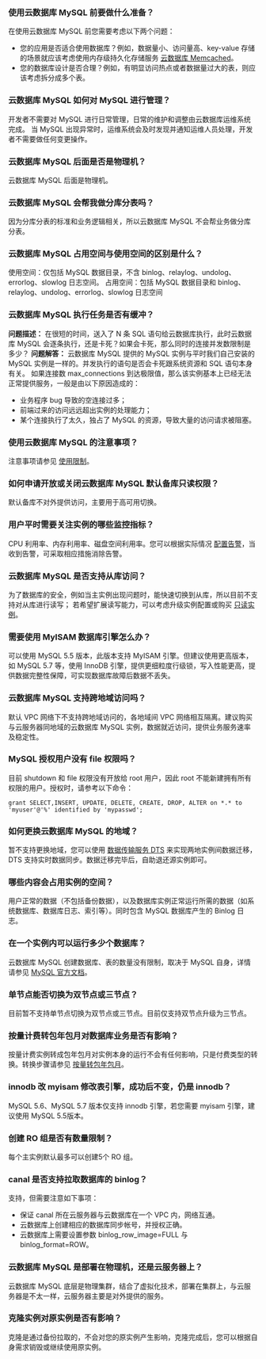 
### 使用云数据库 MySQL 前要做什么准备？
在使用云数据库 MySQL 前您需要考虑以下两个问题：
- 您的应用是否适合使用数据库？例如，数据量小、访问量高、key-value 存储的场景就应该考虑使用内存级持久化存储服务 [云数据库 Memcached](https://cloud.tencent.com/product/cmem)。
- 您的数据库设计是否合理？例如，有明显访问热点或者数据量过大的表，则应该考虑拆分成多个表。

### 云数据库 MySQL 如何对 MySQL 进行管理？
开发者不需要对 MySQL 进行日常管理，日常的维护和调整由云数据库运维系统完成。
当 MySQL 出现异常时，运维系统会及时发现并通知运维人员处理，开发者不需要做任何变更操作。

### 云数据库 MySQL 后面是否是物理机？
云数据库 MySQL 后面是物理机。

### 云数据库 MySQL 会帮我做分库分表吗？
因为分库分表的标准和业务逻辑相关，所以云数据库 MySQL 不会帮业务做分库分表。

### 云数据库 MySQL 占用空间与使用空间的区别是什么？
使用空间：仅包括 MySQL 数据目录，不含 binlog、relaylog、undolog、errorlog、slowlog 日志空间。
占用空间：包括 MySQL 数据目录和 binlog、relaylog、undolog、errorlog、slowlog 日志空间

### 云数据库 MySQL 执行任务是否有缓冲？
**问题描述：**
在很短的时间，送入了 N 条 SQL 语句给云数据库执行，此时云数据库 MySQL 会逐条执行，还是卡死？如果会卡死，那么同时的连接并发数限制是多少？
**问题解答：**
云数据库 MySQL 提供的 MySQL 实例与平时我们自己安装的 MySQL 实例是一样的。并发执行的语句是否会卡死跟系统资源和 SQL 语句本身有关。
如果连接数 max_connections 到达极限值，那么该实例基本上已经无法正常提供服务，一般是由以下原因造成的：
- 业务程序 bug 导致的空连接过多；
- 前端过来的访问远远超出实例的处理能力；
- 某个连接执行了太久，独占了 MySQL 的资源，导致大量的访问请求被阻塞。

### 使用云数据库 MySQL 的注意事项？
注意事项请参见 [使用限制](https://cloud.tencent.com/document/product/236/7259)。

### 如何申请开放或关闭云数据库 MySQL 默认备库只读权限？
默认备库不对外提供访问，主要用于高可用切换。

### 用户平时需要关注实例的哪些监控指标？
CPU 利用率、内存利用率、磁盘空间利用率。您可以根据实际情况 [配置告警](https://cloud.tencent.com/document/product/236/8457)，当收到告警，可采取相应措施消除告警。

[](id:congkufangwen) 
### 云数据库 MySQL 是否支持从库访问？
为了数据库的安全，例如当主实例出现问题时，能快速切换到从库，所以目前不支持对从库进行读写；
若希望扩展读写能力，可以考虑升级实例配置或购买 [只读实例](https://cloud.tencent.com/document/product/236/7270)。

[](id:myisam)
### 需要使用 MyISAM 数据库引擎怎么办？
可以使用 MySQL 5.5 版本，此版本支持 MyISAM 引擎。但建议使用更高版本，如 MySQL 5.7 等，使用 InnoDB 引擎，提供更细粒度行级锁，写入性能更高，提供数据完整性保障，可实现数据库故障后数据不丢失。

[](id:kuadiyufangwen) 
### 云数据库 MySQL 支持跨地域访问吗？
默认 VPC 网络下不支持跨地域访问的，各地域间 VPC 网络相互隔离。建议购买与云服务器同地域的云数据库 MySQL 实例，数据就近访问，提供业务服务速率及稳定性。

### MySQL 授权用户没有 file 权限吗？
目前 shutdown 和 file 权限没有开放给 root 用户，因此 root 不能新建拥有所有权限的用户。授权时，请参考以下命令：
```
grant SELECT,INSERT, UPDATE, DELETE, CREATE, DROP, ALTER on *.* to 'myuser'@'%' identified by 'mypasswd';
```

[](id:genghuandiyu)
### 如何更换云数据库 MySQL 的地域？
暂不支持更换地域，您可以使用 [数据传输服务 DTS](https://cloud.tencent.com/document/product/571/13706) 来实现两地实例间数据迁移，DTS 支持实时数据同步。数据迁移完毕后，自助退还源实例即可。

### 哪些内容会占用实例的空间？
用户正常的数据（不包括备份数据），以及数据库实例正常运行所需的数据（如系统数据库、数据库日志、索引等）。同时包含 MySQL 数据库产生的 Binlog 日志。

### 在一个实例内可以运行多少个数据库？
云数据库 MySQL 创建数据库、表的数量没有限制，取决于 MySQL 自身，详情请参见 [MySQL 官方文档](https://dev.mysql.com/doc/)。

### 单节点能否切换为双节点或三节点？
目前暂不支持单节点切换为双节点或三节点。目前仅支持双节点升级为三节点。

### 按量计费转包年包月对数据库业务是否有影响？
按量计费实例转成包年包月对实例本身的运行不会有任何影响，只是付费类型的转换。转换步骤请参见 [按量转包年包月](https://cloud.tencent.com/document/product/236/30011)。

### innodb 改 myisam 修改表引擎，成功后不变，仍是 innodb？
MySQL 5.6、MySQL 5.7 版本仅支持 innodb 引擎，若您需要 myisam 引擎，建议使用 MySQL 5.5版本。

### 创建 RO 组是否有数量限制？
每个主实例默认最多可以创建5个 RO 组。

### canal 是否支持拉取数据库的 binlog？
支持，但需要注意如下事项：
- 保证 canal 所在云服务器与云数据库在一个 VPC 内，网络互通。
- 云数据库上创建相应的数据库同步帐号，并授权正确。
- 云数据库上需要设置参数 binlog_row_image=FULL 与 binlog_format=ROW。 

### 云数据库 MySQL 是部署在物理机，还是云服务器上？
云数据库 MySQL 底层是物理集群，结合了虚拟化技术，部署在集群上，与云服务器是不太一样，云服务器主要是对外提供的服务。

### 克隆实例对原实例是否有影响？
克隆是通过备份拉取的，不会对您的原实例产生影响，克隆完成后，您可以根据自身需求销毁或继续使用原实例。
